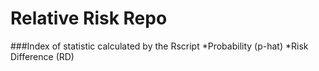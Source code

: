 Relative Risk Repo
========

###Index of statistic calculated by the Rscript
*Probability (p-hat)
*Risk Difference (RD)



